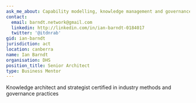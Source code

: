 ```yaml
---
ask_me_about: Capability modelling, knowledge management and governance
contact:
  email: barndt.network@gmail.com
  linkedin: http://linkedin.com/in/ian-barndt-0184017
  twitter: '@itdnrab'
gid: ian-barndt
jurisdiction: act
location: canberra
name: Ian Barndt
organisation: DHS
position_title: Senior Architect
type: Business Mentor
---
```


Knowledge architect and strategist certified in industry methods and governance practices